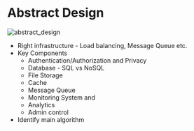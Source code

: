 # Abstract Design

![abstract_design](E:\git\bhatt4982.github.io\SystemDesign\Basics\img\abstract_design.png)

* Right infrastructure - Load balancing, Message Queue etc.
* Key Components
  * Authentication/Authorization and Privacy
  * Database - SQL vs NoSQL
  * File Storage
  * Cache
  * Message Queue
  * Monitoring System and
  * Analytics
  * Admin control
* Identify main algorithm
